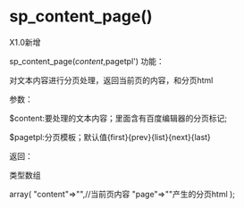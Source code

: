 # sp_content_page()
X1.0新增

sp_content_page($content,$pagetpl')
功能：

对文本内容进行分页处理，返回当前页的内容，和分页html



参数：

$content:要处理的文本内容；里面含有百度编辑器的分页标记;

$pagetpl:分页模板；默认值{first}{prev}{list}{next}{last}



返回：

类型数组

array(
    "content"=>"",//当前页内容
    "page"=>""产生的分页html
);
